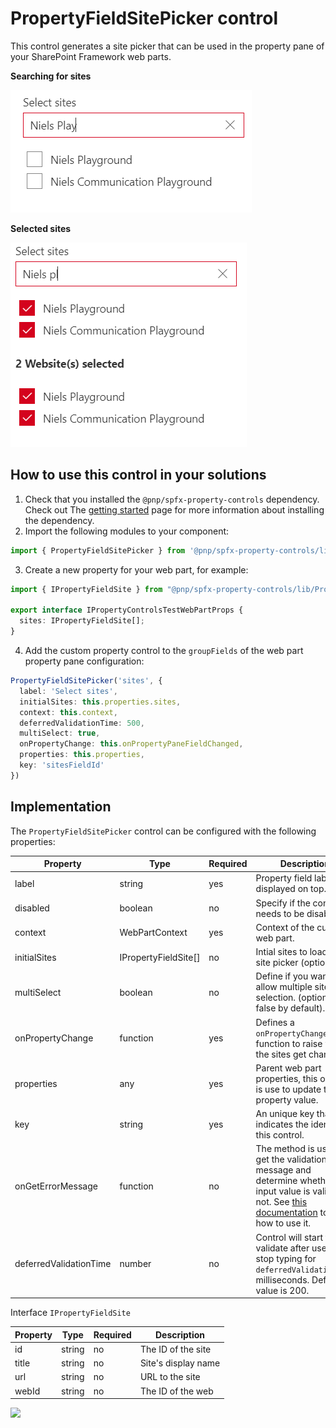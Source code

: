 # PropertyFieldSitePicker control

This control generates a site picker that can be used in the property pane of your SharePoint Framework web parts.

**Searching for sites**

![Site picker](../assets/sitepicker.png)

**Selected sites**

![Site picker](../assets/sitepicker-selected.png)

## How to use this control in your solutions

1. Check that you installed the `@pnp/spfx-property-controls` dependency. Check out The [getting started](../../#getting-started) page for more information about installing the dependency.
2. Import the following modules to your component:

```TypeScript
import { PropertyFieldSitePicker } from '@pnp/spfx-property-controls/lib/PropertyFieldSitePicker';
```

3. Create a new property for your web part, for example:

```TypeScript
import { IPropertyFieldSite } from "@pnp/spfx-property-controls/lib/PropertyFieldSitePicker";

export interface IPropertyControlsTestWebPartProps {
  sites: IPropertyFieldSite[];
}
```

4. Add the custom property control to the `groupFields` of the web part property pane configuration:

```TypeScript
PropertyFieldSitePicker('sites', {
  label: 'Select sites',
  initialSites: this.properties.sites,
  context: this.context,
  deferredValidationTime: 500,
  multiSelect: true,
  onPropertyChange: this.onPropertyPaneFieldChanged,
  properties: this.properties,
  key: 'sitesFieldId'
})
```

## Implementation

The `PropertyFieldSitePicker` control can be configured with the following properties:

| Property | Type | Required | Description |
| ---- | ---- | ---- | ---- |
| label | string | yes | Property field label displayed on top. |
| disabled | boolean | no | Specify if the control needs to be disabled. |
| context | WebPartContext | yes | Context of the current web part. |
| initialSites | IPropertyFieldSite[] | no | Intial sites to load in the site picker (optional). |
| multiSelect | boolean | no | Define if you want to allow multiple sites selection. (optional, false by default). |
| onPropertyChange | function | yes | Defines a `onPropertyChange` function to raise when the sites get changed. |
| properties | any | yes | Parent web part properties, this object is use to update the property value. |
| key | string | yes | An unique key that indicates the identity of this control. |
| onGetErrorMessage | function | no | The method is used to get the validation error message and determine whether the input value is valid or not. See [this documentation](https://dev.office.com/sharepoint/docs/spfx/web-parts/guidance/validate-web-part-property-values) to learn how to use it. |
| deferredValidationTime | number | no | Control will start to validate after users stop typing for `deferredValidationTime` milliseconds. Default value is 200. |

Interface `IPropertyFieldSite`

| Property | Type | Required | Description |
| ---- | ---- | ---- | ---- |
| id | string | no | The ID of the site |
| title | string | no | Site's display name |
| url | string | no | URL to the site |
| webId | string | no | The ID of the web |

![](https://telemetry.sharepointpnp.com/sp-dev-fx-property-controls/wiki/PropertyFieldSitePicker)
